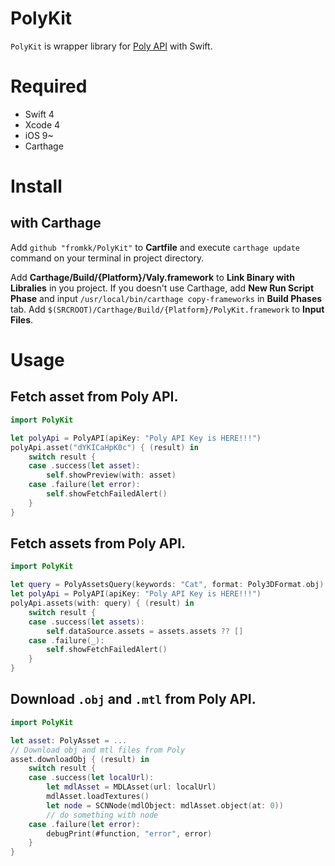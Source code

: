 #  PolyKit

`PolyKit` is wrapper library for [Poly API](https://developers.google.com/poly/) with Swift.

# Required

- Swift 4
- Xcode 4
- iOS 9~
- Carthage

# Install

## with Carthage

Add `github "fromkk/PolyKit"` to **Cartfile** and execute `carthage update` command on your terminal in project directory.

Add **Carthage/Build/{Platform}/Valy.framework** to **Link Binary with Libralies** in you project.
If you doesn't use Carthage, add **New Run Script Phase** and input `/usr/local/bin/carthage copy-frameworks` in **Build Phases** tab.
Add `$(SRCROOT)/Carthage/Build/{Platform}/PolyKit.framework` to **Input Files**.


# Usage

## Fetch asset from Poly API.

```swift
import PolyKit

let polyApi = PolyAPI(apiKey: "Poly API Key is HERE!!!")
polyApi.asset("dYKICaHpK0c") { (result) in
    switch result {
    case .success(let asset):
        self.showPreview(with: asset)
    case .failure(let error):
        self.showFetchFailedAlert()
    }
}
```

## Fetch assets from Poly API.

```swift
import PolyKit

let query = PolyAssetsQuery(keywords: "Cat", format: Poly3DFormat.obj)
let polyApi = PolyAPI(apiKey: "Poly API Key is HERE!!!")
polyApi.assets(with: query) { (result) in
    switch result {
    case .success(let assets):
        self.dataSource.assets = assets.assets ?? []
    case .failure(_):
        self.showFetchFailedAlert()
    }
}
```

## Download `.obj` and `.mtl` from Poly API.

```swift
import PolyKit

let asset: PolyAsset = ...
// Download obj and mtl files from Poly
asset.downloadObj { (result) in
    switch result {
    case .success(let localUrl):
        let mdlAsset = MDLAsset(url: localUrl)
        mdlAsset.loadTextures()
        let node = SCNNode(mdlObject: mdlAsset.object(at: 0))
        // do something with node
    case .failure(let error):
        debugPrint(#function, "error", error)
    }
}
```
